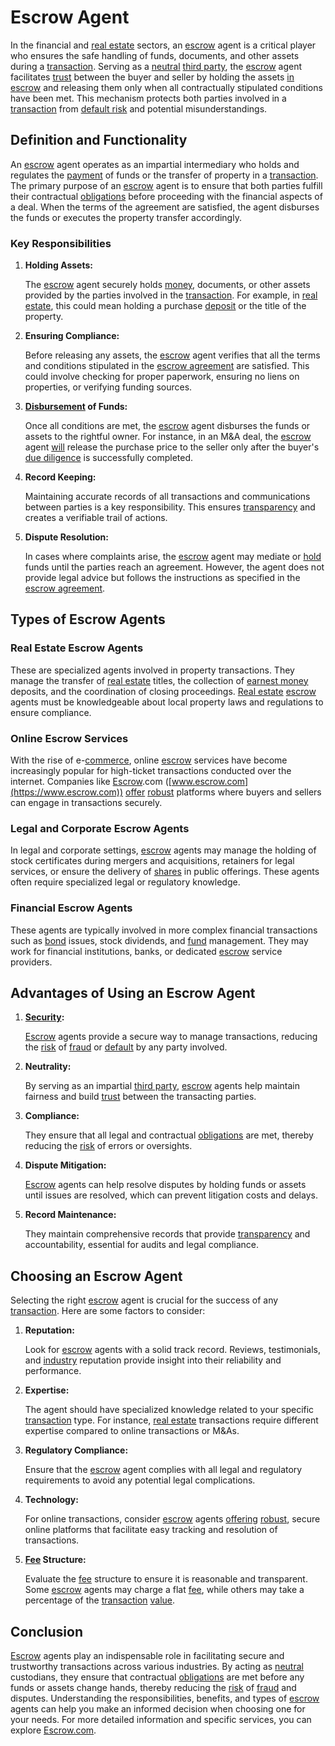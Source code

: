 # Escrow Agent

In the financial and [real estate](../r/real_estate.md) sectors, an [escrow](../e/escrow.md) agent is a critical player who ensures the safe handling of funds, documents, and other assets during a [transaction](../t/transaction.md). Serving as a [neutral](../n/neutral.md) [third party](../t/third_party.md), the [escrow](../e/escrow.md) agent facilitates [trust](../t/trust.md) between the buyer and seller by holding the assets [in escrow](../i/in_escrow.md) and releasing them only when all contractually stipulated conditions have been met. This mechanism protects both parties involved in a [transaction](../t/transaction.md) from [default risk](../d/default_risk.md) and potential misunderstandings.

## Definition and Functionality

An [escrow](../e/escrow.md) agent operates as an impartial intermediary who holds and regulates the [payment](../p/payment.md) of funds or the transfer of property in a [transaction](../t/transaction.md). The primary purpose of an [escrow](../e/escrow.md) agent is to ensure that both parties fulfill their contractual [obligations](../o/obligation.md) before proceeding with the financial aspects of a deal. When the terms of the agreement are satisfied, the agent disburses the funds or executes the property transfer accordingly.

### Key Responsibilities

1. **Holding Assets:**

   The [escrow](../e/escrow.md) agent securely holds [money](../m/money.md), documents, or other assets provided by the parties involved in the [transaction](../t/transaction.md). For example, in [real estate](../r/real_estate.md), this could mean holding a purchase [deposit](../d/deposit.md) or the title of the property.

2. **Ensuring Compliance:**

   Before releasing any assets, the [escrow](../e/escrow.md) agent verifies that all the terms and conditions stipulated in the [escrow agreement](../e/escrow_agreement.md) are satisfied. This could involve checking for proper paperwork, ensuring no liens on properties, or verifying funding sources.

3. **[Disbursement](../d/disbursement.md) of Funds:**

   Once all conditions are met, the [escrow](../e/escrow.md) agent disburses the funds or assets to the rightful owner. For instance, in an M&A deal, the [escrow](../e/escrow.md) agent [will](../w/will.md) release the purchase price to the seller only after the buyer's [due diligence](../d/due_diligence.md) is successfully completed.

4. **Record Keeping:**

   Maintaining accurate records of all transactions and communications between parties is a key responsibility. This ensures [transparency](../t/transparency.md) and creates a verifiable trail of actions.

5. **Dispute Resolution:**

   In cases where complaints arise, the [escrow](../e/escrow.md) agent may mediate or [hold](../h/hold.md) funds until the parties reach an agreement. However, the agent does not provide legal advice but follows the instructions as specified in the [escrow agreement](../e/escrow_agreement.md).

## Types of Escrow Agents

### Real Estate Escrow Agents

These are specialized agents involved in property transactions. They manage the transfer of [real estate](../r/real_estate.md) titles, the collection of [earnest money](../e/earnest_money.md) deposits, and the coordination of closing proceedings. [Real estate](../r/real_estate.md) [escrow](../e/escrow.md) agents must be knowledgeable about local property laws and regulations to ensure compliance.

### Online Escrow Services

With the rise of e-[commerce](../c/commerce.md), online [escrow](../e/escrow.md) services have become increasingly popular for high-ticket transactions conducted over the internet. Companies like [Escrow](../e/escrow.md).com ([www.escrow.com](https://www.escrow.com)) [offer](../o/offer.md) [robust](../r/robust.md) platforms where buyers and sellers can engage in transactions securely.

### Legal and Corporate Escrow Agents

In legal and corporate settings, [escrow](../e/escrow.md) agents may manage the holding of stock certificates during mergers and acquisitions, retainers for legal services, or ensure the delivery of [shares](../s/shares.md) in public offerings. These agents often require specialized legal or regulatory knowledge.

### Financial Escrow Agents

These agents are typically involved in more complex financial transactions such as [bond](../b/bond.md) issues, stock dividends, and [fund](../f/fund.md) management. They may work for financial institutions, banks, or dedicated [escrow](../e/escrow.md) service providers.

## Advantages of Using an Escrow Agent

1. **[Security](../s/security.md):**

   [Escrow](../e/escrow.md) agents provide a secure way to manage transactions, reducing the [risk](../r/risk.md) of [fraud](../f/fraud.md) or [default](../d/default.md) by any party involved.

2. **Neutrality:**

   By serving as an impartial [third party](../t/third_party.md), [escrow](../e/escrow.md) agents help maintain fairness and build [trust](../t/trust.md) between the transacting parties.

3. **Compliance:**

   They ensure that all legal and contractual [obligations](../o/obligation.md) are met, thereby reducing the [risk](../r/risk.md) of errors or oversights.

4. **Dispute Mitigation:**

   [Escrow](../e/escrow.md) agents can help resolve disputes by holding funds or assets until issues are resolved, which can prevent litigation costs and delays.

5. **Record Maintenance:**

   They maintain comprehensive records that provide [transparency](../t/transparency.md) and accountability, essential for audits and legal compliance.

## Choosing an Escrow Agent

Selecting the right [escrow](../e/escrow.md) agent is crucial for the success of any [transaction](../t/transaction.md). Here are some factors to consider:

1. **Reputation:**

   Look for [escrow](../e/escrow.md) agents with a solid track record. Reviews, testimonials, and [industry](../i/industry.md) reputation provide insight into their reliability and performance.

2. **Expertise:**

   The agent should have specialized knowledge related to your specific [transaction](../t/transaction.md) type. For instance, [real estate](../r/real_estate.md) transactions require different expertise compared to online transactions or M&As.

3. **Regulatory Compliance:**

   Ensure that the [escrow](../e/escrow.md) agent complies with all legal and regulatory requirements to avoid any potential legal complications.

4. **Technology:**

   For online transactions, consider [escrow](../e/escrow.md) agents [offering](../o/offering.md) [robust](../r/robust.md), secure online platforms that facilitate easy tracking and resolution of transactions.

5. **[Fee](../f/fee.md) Structure:**

   Evaluate the [fee](../f/fee.md) structure to ensure it is reasonable and transparent. Some [escrow](../e/escrow.md) agents may charge a flat [fee](../f/fee.md), while others may take a percentage of the [transaction](../t/transaction.md) [value](../v/value.md).

## Conclusion

[Escrow](../e/escrow.md) agents play an indispensable role in facilitating secure and trustworthy transactions across various industries. By acting as [neutral](../n/neutral.md) custodians, they ensure that contractual [obligations](../o/obligation.md) are met before any funds or assets change hands, thereby reducing the [risk](../r/risk.md) of [fraud](../f/fraud.md) and disputes. Understanding the responsibilities, benefits, and types of [escrow](../e/escrow.md) agents can help you make an informed decision when choosing one for your needs. For more detailed information and specific services, you can explore [Escrow.com](https://www.escrow.com).